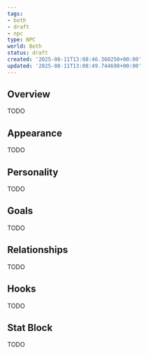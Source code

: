 ```yaml
---
tags:
- both
- draft
- npc
type: NPC
world: Both
status: draft
created: '2025-08-11T13:08:46.360250+00:00'
updated: '2025-08-11T13:08:49.744698+00:00'
---
```



## Overview

TODO
## Appearance

TODO
## Personality

TODO
## Goals

TODO
## Relationships

TODO
## Hooks

TODO
## Stat Block

TODO
